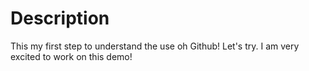 # Description

This my first step to understand the use oh Github!
Let's try. I am very excited to work on this demo!
